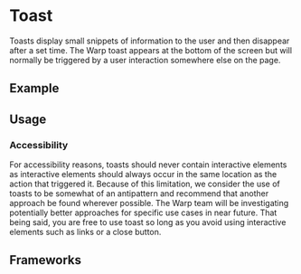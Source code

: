 <script setup>
  import Elements from './elements.md';
</script>

# Toast

Toasts display small snippets of information to the user and then disappear after a set time. The Warp toast appears at the bottom of the screen but will normally be triggered by a user interaction somewhere else on the page.

<components-status elements='released' />

## Example

<toast-example></toast-example>

## Usage

<component-design-guidelines name="Warp - Components / Toast" link="https://www.figma.com/file/nkiRpuVu6XRfvY96BA80H8/Components-overview?type=design&node-id=377-23910&mode=design" />

### Accessibility

For accessibility reasons, toasts should never contain interactive elements as interactive elements should always occur in the same location as the action that triggered it. Because of this limitation, we consider the use of toasts to be somewhat of an antipattern and recommend that another approach be found wherever possible. The Warp team will be investigating potentially better approaches for specific use cases in near future. That being said, you are free to use toast so long as you avoid using interactive elements such as links or a close button.

<component-questions />

## Frameworks

<tabs-content>
  <template #elements>
    <elements />
  </template>
</tabs-content>
